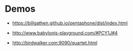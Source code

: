 #


# Demos

- https://billgathen.github.io/pentaphone/dist/index.html

- http://www.babylonjs-playground.com/#PCY1J#4

- http://birdwalker.com:9090/quartet.html
